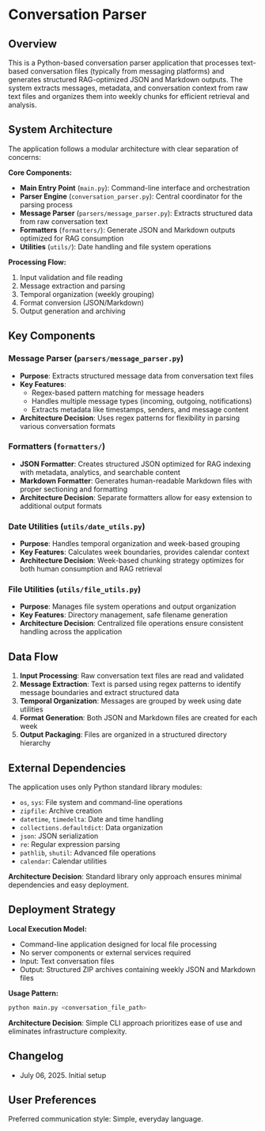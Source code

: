 # Conversation Parser

## Overview

This is a Python-based conversation parser application that processes text-based conversation files (typically from messaging platforms) and generates structured RAG-optimized JSON and Markdown outputs. The system extracts messages, metadata, and conversation context from raw text files and organizes them into weekly chunks for efficient retrieval and analysis.

## System Architecture

The application follows a modular architecture with clear separation of concerns:

**Core Components:**
- **Main Entry Point** (`main.py`): Command-line interface and orchestration
- **Parser Engine** (`conversation_parser.py`): Central coordinator for the parsing process
- **Message Parser** (`parsers/message_parser.py`): Extracts structured data from raw conversation text
- **Formatters** (`formatters/`): Generate JSON and Markdown outputs optimized for RAG consumption
- **Utilities** (`utils/`): Date handling and file system operations

**Processing Flow:**
1. Input validation and file reading
2. Message extraction and parsing
3. Temporal organization (weekly grouping)
4. Format conversion (JSON/Markdown)
5. Output generation and archiving

## Key Components

### Message Parser (`parsers/message_parser.py`)
- **Purpose**: Extracts structured message data from conversation text files
- **Key Features**: 
  - Regex-based pattern matching for message headers
  - Handles multiple message types (incoming, outgoing, notifications)
  - Extracts metadata like timestamps, senders, and message content
- **Architecture Decision**: Uses regex patterns for flexibility in parsing various conversation formats

### Formatters (`formatters/`)
- **JSON Formatter**: Creates structured JSON optimized for RAG indexing with metadata, analytics, and searchable content
- **Markdown Formatter**: Generates human-readable Markdown files with proper sectioning and formatting
- **Architecture Decision**: Separate formatters allow for easy extension to additional output formats

### Date Utilities (`utils/date_utils.py`)
- **Purpose**: Handles temporal organization and week-based grouping
- **Key Features**: Calculates week boundaries, provides calendar context
- **Architecture Decision**: Week-based chunking strategy optimizes for both human consumption and RAG retrieval

### File Utilities (`utils/file_utils.py`)
- **Purpose**: Manages file system operations and output organization
- **Key Features**: Directory management, safe filename generation
- **Architecture Decision**: Centralized file operations ensure consistent handling across the application

## Data Flow

1. **Input Processing**: Raw conversation text files are read and validated
2. **Message Extraction**: Text is parsed using regex patterns to identify message boundaries and extract structured data
3. **Temporal Organization**: Messages are grouped by week using date utilities
4. **Format Generation**: Both JSON and Markdown files are created for each week
5. **Output Packaging**: Files are organized in a structured directory hierarchy

## External Dependencies

The application uses only Python standard library modules:
- `os`, `sys`: File system and command-line operations
- `zipfile`: Archive creation
- `datetime`, `timedelta`: Date and time handling
- `collections.defaultdict`: Data organization
- `json`: JSON serialization
- `re`: Regular expression parsing
- `pathlib`, `shutil`: Advanced file operations
- `calendar`: Calendar utilities

**Architecture Decision**: Standard library only approach ensures minimal dependencies and easy deployment.

## Deployment Strategy

**Local Execution Model:**
- Command-line application designed for local file processing
- No server components or external services required
- Input: Text conversation files
- Output: Structured ZIP archives containing weekly JSON and Markdown files

**Usage Pattern:**
```bash
python main.py <conversation_file_path>
```

**Architecture Decision**: Simple CLI approach prioritizes ease of use and eliminates infrastructure complexity.

## Changelog

- July 06, 2025. Initial setup

## User Preferences

Preferred communication style: Simple, everyday language.